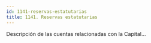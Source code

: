 ```yaml
---
id: 1141-reservas-estatutarias
title: 1141. Reservas estatutarias
---
```

Descripción de las cuentas relacionadas con la Capital...
